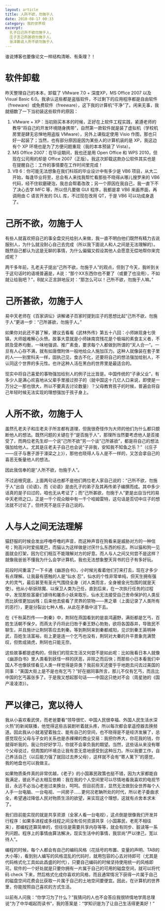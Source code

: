 ```yaml
---
layout: article
title: 人所不欲，勿施于人
date: 2010-08-17 00:33
category: 我的世界观
excerpt:
  孔子曰己所不欲勿施于人，
  庄子言己所甚欲勿施于人，
  张泽鹏说人所不欲勿施于人
---
```


谁说博客也要像论文一样结构清晰、有条理？！

# 软件卸载

昨天整理自己的本本，卸载了 VMware 7.0 + 深度XP，MS Office 2007 以及 Visual Basic 6.0。我承认这些都是盗版软件，不过剩下的应用程序都是自由软件（freeware）或免费软件（freeware），这下我的计算机“干净”了。闲来无事，我就细数了一下当初装这些软件的原因：

1. VMware + XP：当初刚买本本的时候，正好在上软件工程实践，紧遵老师的教导“将自己的开发环境随身携带”，自然第一款软件就是装了虚拟机（学校机房里是肆无忌惮地用盗版 VMware），另外上课指定使用 Visio 作图，那也只好一起装了；当然，也有部分原因是因为某些人的计算机装的是 XP，我这边有个 XP 环境也是为了方便问题重现（我的本本预装了 Vista）。
1. MS Office 2007：在毕设期间，我也还是用 Open Office 和 WPS 2010，但现在公司用的却是 Office 2007（正版）。我这次卸载这款办公软件其实也是在提醒自己：工作的事情要在工作时间里完成！
1. VB 6：你可能无法想象在我们科班的毕业设计中有多少是 VB6 项目，从大二开始，每逢毕业将至，总会有人来找我帮忙看那些不晓得从哪儿搜罗来的 VB6 代码，经不住软磨硬泡，我总会帮着改改；另一个原因在我自己，我一直下不了决心去学 MFC 等，所以但凡要做 GUI 程序，我都是拿 VB6 来画界面，再调用由 C 语言开发的 DLL 库，不过现在改用 QT，于是 VB6 可以功成身退了。

# 己所不欲，勿施于人

有些人就喜欢把自己的事全盘交托给别人来做，我一直不明白他们既然有精力去说服别人，为什么就没耐心自己去完成（所以我下面说人和人之间是无法理解的）。既然自己都认为这是无聊的事情，为什么偏偏又假设其他人会愿意无偿地帮你来完成呢？

两千多年前，孔老夫子提出“己所不欲，勿施于人”的观点，但到了今天，我听到关于这句话时的语境普遍是，A说：“那个XX东西你也不要了（或要了也没用），不如就让给我吧？”，B就义正言辞地反对：“那怎么可以！己所不欲，勿施于人嘛。”

# 己所甚欲，勿施于人

易中天老师在《百家讲坛》讲解诸子百家时提到庄子的思想比起“己所不欲，勿施于人”更进一步：“己所甚欲，勿施于人。”

如果你对此还不甚了解，建议去看看《武林外传》第五十八回：小师妹现身七侠镇，大师姐难解心头愤。故事大意就是小师妹南宫残花是个极端的素食主义者，不顾及营养均衡，一味地强调、推广素食，要求每个人都做到所谓的“天人合一”。一旦有人心存不满，就有如唐僧附体一般地给众人施加压力。这种人就像装在套子里的人——别里科夫一样，固执己见，食古不化，还要将自己的想法强加给别人，不认同这个世界的多元性。也许这种人活在黑白的世界里是最适合的。

现实中将自己喜爱的事物强加给别人的例子比比皆是。中国传统的“子承父业”，有多少人是满心欢喜地从父辈手里接过担子的（就中国这十几亿人口来说，即使是一万分之一那也很大，所以不要真去讨论数量）？父母教育孩子的时候，普遍会将自己年轻时候无法实现的理想强加于孩子身上。

# 人所不欲，勿施于人

虽然孔老夫子和庄老夫子所言都有道理，但我很奇怪作为大师的他们为什么都只臆断他人的想法。既然问题的关键在于“是否施于人”，那理所当然要考虑他人是否接受了，而两位老先生却一个说“己所不欲”另一个谈“己所甚欲”，都是将自己的想法强加给他人。尤其是庄老夫子自己也会说“子非我，安知我不知鱼之乐？”（《庄子——庄子与惠子游于濠梁之上》），那他也晓得人与人是不一样的，又怎会拿自己的喜恶无衡量他人的想法。

因此我信奉的是“人所不欲，勿施于人”。

不过追根究底，上面两句话也都不是他们两位老人家自己说的：“己所不欲，勿施于人”出自《论语》，而《论语》是由孔子的弟子及其再传弟子编撰而成。其中多少话真的是子曰过的，咱也无从考证了；而“己所甚欲，勿施于人”更是出自当代的易中天老师之口，正是一千个观众眼中有一千个哈姆雷特，这句话是否切中庄子的想法就不讨论了，但终究不是庄子自己说的。

# 人与人之间无法理解

猫舒服的时候会发出呼噜呼噜的声音，而这种声音在狗看来是威胁对方的一种信号；狗高兴时爱摇尾巴，而猫认为这样做是讨厌什么东西的标志。所以猫和狗一见面就会打架，因为它们相互不能理解对方的好意。而人与人之间又何尝不是这样？就像我爸爸不懂我为什么会学计算机，我也无法想象整天背书的日子有多好玩。

前段时间重温了一下卡通《幽游白书》，小时候光看着他们打来打去，现在才多少有点理解。让我最有感触的人是“仙水 忍”，仙水的个性非常单纯，但天生拥有强大的灵气，最后甚至有圣光气围绕全身（对人类而言，全身被金光包围的就是天使）。他从小斩妖除魔、以保卫人类为己任，直到后来，在一次执行任务的过程中，发现那些富豪们虐待和屠杀小妖来取乐，仙水无法接受自己舍命保护的人类反而比妖怪更加凶残；后来他去偷看了灵界的禁物——黑之章（上面记录了人类所有的恶行），更是分裂出七种人格，从此在矛盾中活下去。

在《千秋英烈传——刺秦》中，荆轲在燕国看到的是哀鸿遍野，满街都是乞丐，百姓生活朝不保夕。而燕太子丹将此归咎于秦王野心勃勃，欲将各国吞并，导致民不聊生，并且施计让荆轲答应去刺秦。等到荆轲来到秦都咸阳，见识到秦王英明神武，百姓生活富裕，街上更是连一个乞丐也没有，荆轲对大秦的升平景象充满赞叹，但势成骑虎，荆轲也只能无奈。

这些故事都是虚构的，但我们的现实生活又何尝不是如此呢：比如我看日本人就像《幽游白书》里人类看到妖怪一样的厌恶，非除之而后快；而那些小日本看我们中国人不也像妖怪看见人类一样觉得是异类？我前些天还傻乎乎地跑去问去过美国的同事：“美国大街上是不是也有乞丐？”好在据同事所言，那儿不仅有乞丐，而且比中国的乞丐嚣张多了。于是我又想起那句话——中国这只绝对不会（周星驰的《国产凌凌漆》）。

# 严以律己，宽以待人

我从小喜欢看武侠，而老爸要看“领导很忙、中国人民很幸福、外国人民生活水深火热”的新闻联播，他觉得这些古装剧听着就头疼，所以每次都会拿遥控器去换频道。因此我从小就渴望着独立、能有自己的空间，也不晓得是不是经济发展了，总感觉现在父母与子女的关系也是赤裸裸的商业交易：我把你养大，你花我的钱，你就得听我的，我让你好好学习，你就不会辜负我的期望。当然，这些话从来没有哪个父母说过，但周围的环境总让我有意无意地感受到这种压力。所以我要工作，自己养活自己（以后能力强了就回过去养父母），这样就不会有“寄人篱下”的感觉，我的地盘也可以我做主。

如果物质条件真的非常优越，《老子》的小国寡民政策也挺不错，因为大家都能自我满足，彼此不必太相互依赖：我在我的个人空间里可以尽情地看我喜欢的电视节目，永远不必当心老爸过来换台，呵呵。但目前而言，显然无法做到全世界每个人人手一台电脑、一台电视、一间房子……更何况老聃所处的时代，所以老子委曲求全，希望通过降低人民对物质生活的欲望，来实现这个理想，这就有点舍本求末了。

我们目前能实现的就是共享资源（全家人看一台电视），这点倒是很像我们开发并行程序：如果多进程或多线程之间没有任何资源共享（小国寡民，老死不相往来），那编程还算简单的，但往往是需要共享内存等等，就会有同步、脏读等一系列问题。程序上的事情由算法解决，现实生活中的事情，我崇尚“严以律己，宽以待人”。

编程的时候，每个人都会有自己的编码风格（花括号的布置、变量的声明、TAB的大小等），看到别人编写的风格混乱的代码时，就用包容的心去对待即可（尤其是代码格式化工具如此昌盛的时代），只要自己编码的时候坚持使用统一的风格即可。软件的一个好处就是只要你拥有一片属于自己的可用的磁盘空间，就可以将代码 check 下来，然后格式化成你喜欢的风格，而且通常情况下获得一片属于自己的磁盘空间花费会比获取一片属于自己的土地空间要便宜。因此，在计算机的世界里，你能按照自己喜欢的方式生活。

以前有人问我：“你学习为了什么？”我猜问的人也不会答应我很矫情地学周总理说“为了中华崛起而读书”，我的答案是：“学知识是为了让自己生活得更美好！”
